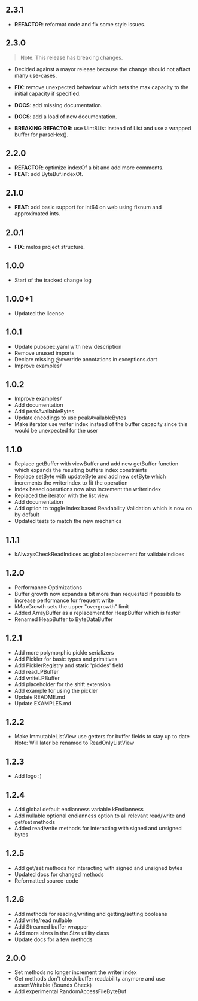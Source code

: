 ## 2.3.1

 - **REFACTOR**: reformat code and fix some style issues.

## 2.3.0

> Note: This release has breaking changes.

 - Decided against a mayor release because the change should not affact many use-cases.

 - **FIX**: remove unexpected behaviour which sets the max capacity to the initial capacity if specified.
 - **DOCS**: add missing documentation.
 - **DOCS**: add a load of new documentation.
 - **BREAKING** **REFACTOR**: use Uint8List instead of List<int> and use a wrapped buffer for parseHex().

## 2.2.0

 - **REFACTOR**: optimize indexOf a bit and add more comments.
 - **FEAT**: add ByteBuf.indexOf.

## 2.1.0

 - **FEAT**: add basic support for int64 on web using fixnum and approximated ints.

## 2.0.1

 - **FIX**: melos project structure.

## 1.0.0
- Start of the tracked change log

## 1.0.0+1
- Updated the license

## 1.0.1
- Update pubspec.yaml with new description
- Remove unused imports
- Declare missing @override annotations in exceptions.dart
- Improve examples/

## 1.0.2
- Improve examples/
- Add documentation
- Add peakAvailableBytes
- Update encodings to use peakAvailableBytes
- Make iterator use writer index instead of the buffer capacity since this would be unexpected for the user

## 1.1.0
- Replace getBuffer with viewBuffer and add new getBuffer function which expands the resulting buffers
  index constraints
- Replace setByte with updateByte and add new setByte which increments the writerIndex to fit
  the operation 
- Index based operations now also increment the writerIndex  
- Replaced the iterator with the list view 
- Add documentation
- Add option to toggle index based Readability Validation which is now on by default
- Updated tests to match the new mechanics

## 1.1.1
- kAlwaysCheckReadIndices as global replacement for validateIndices

## 1.2.0
- Performance Optimizations
- Buffer growth now expands a bit more than requested if possible to increase performance for frequent write
- kMaxGrowth sets the upper "overgrowth" limit
- Added ArrayBuffer as a replacement for HeapBuffer which is faster
- Renamed HeapBuffer to ByteDataBuffer

## 1.2.1
- Add more polymorphic pickle serializers
- Add Pickler for basic types and primitives
- Add PicklerRegistry and static 'pickles' field
- Add readLPBuffer
- Add writeLPBuffer
- Add placeholder for the shift extension
- Add example for using the pickler
- Update README.md
- Update EXAMPLES.md

## 1.2.2
- Make ImmutableListView use getters for buffer fields to stay up to date
  Note: Will later be renamed to ReadOnlyListView

## 1.2.3
- Add logo :)

## 1.2.4
- Add global default endianness variable kEndianness
- Add nullable optional endianness option to all relevant read/write and get/set methods
- Added read/write methods for interacting with signed and unsigned bytes

## 1.2.5
- Add get/set methods for interacting with signed and unsigned bytes
- Updated docs for changed methods
- Reformatted source-code

## 1.2.6
- Add methods for reading/writing and getting/setting booleans
- Add write/read nullable
- Add Streamed buffer wrapper
- Add more sizes in the Size utility class
- Update docs for a few methods

## 2.0.0
- Set methods no longer increment the writer index
- Get methods don't check buffer readability anymore and use assertWritable (Bounds Check)
- Add experimental RandomAccessFileByteBuf 